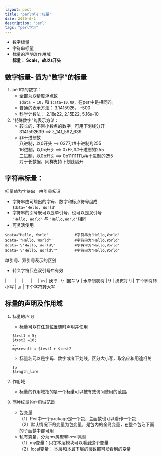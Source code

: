 ```yaml
---
layout: post
title: "perl学习：标量"
date: 2020-8-2 
description: "perl"
tags: "perl学习"
---
```


- 数字标量
- 字符串标量
- 标量的声明及作用域  
**标量： Scale，故以`$`开头**

## 数字标量- 值为“数字”的标量
1. perl中的数字： 
	- 全部为双精度浮点数   
		`$data = 10;` 和 `$data=10.00`，在perl中是相同的。
	- 普通的表示方法： 3.1415926， -500
	- 科学计数法： 2.18e22, 2.15E22, 5.16e-10
2. "特殊数字"的表示方法：
	- 较长的、不带小数点的数字，可用下划线分开   
	3141592639 ==>  3_141_592_639
	- 非十进制数   
	八进制，以0开头	==>	0377,##十进制的255   
	16进制，以0x开头	==>	0xFF,##十进制的255   
	二进制，以0b开头	==>	0b11111111,##十进制的255   
	对于长数据，同样支持下划线隔开

## 字符串标量：
标量值为字符串，由引号标识  

- 字符串由可输出的字母、数字和标点符号组成   
`$data="Hello, World"`
- 字符串的引号既可以是单引号，也可以是双引号   
`"Hello, World"` 与 `'Hello,World'`相同
- 可灵活使用
```
$data="Hello, World" 			#字符串为'Hello,World'
$data='"Hello, World"'			#字符串为"Hello,World"
$data='\'Hello, World\" 		#字符串为'Hello,World'
$data='\"Hello, World\""		#字符串为"Hello,World"
```

单引号、双引号表示的区别
- 转义字符只在双引号中有效  

|----|---|----|---|
\n | 换行 | \r  |回车
\t | 水平制表符 | \f | 换页符
\l | 下个字符转小写 | \u | 下个字符转大写

## 标量的声明及作用域
1. 标量的声明
	- 标量可以在任意位置随时声明并使用
	```
	$test1 = 5;
	$test2 =10;
	...
	my$result = $test1 + $test2;
	```
	- 标量名可以是字母、数字或者下划线，区分大小写，取名应和用途相关
	```
	$a  
	$length_line
	```

2. 作用域
	- 标量的作用域指的是一个标量可以被有效访问使用的范围。

3. 两种标量的作用域范围
	- 包变量   
		（1）Perl中一个package是一个包，主函数也可以看作一个包   
		（2）默认情况下的变量为包变量，是包内的全局变量，在整个包及下面的子函数中都可用
	- 私有变量，分为my类型和local类型   
		（1）my变量：只在本层模块可以看到这个变量  
		（2）local变量： 本层和本层下层的函数都可以看到的变量  

